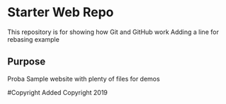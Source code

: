 # Starter Web Repo

This repository is for showing how Git and GitHub work
Adding a line for rebasing example
## Purpose
Proba
Sample website with plenty of files for demos

#Copyright
Added Copyright 2019
